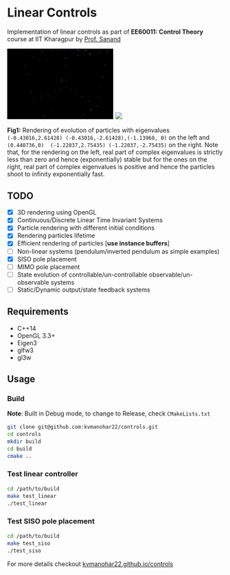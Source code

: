 # Linear Controls

Implementation of linear controls as part of **EE60011: Control Theory** course at IIT Kharagpur by [Prof. Sanand](http://www.facweb.iitkgp.ac.in/~sanand/f_sanand.html)

<div class="fig figcenter fighighlight">
  <img src="imgs/out_converge.gif" width=49% style="margin-right:1px;">
  <img src="imgs/diverge.gif" width=49%>
</div> 

**Fig1:** Rendering of evolution of particles with eigenvalues `(-0.43016,2.61428) (-0.43016,-2.61428),(-1.13968, 0)` on the left and `(0.440736,0)  (-1.22037,2.75435) (-1.22037,-2.75435)` on the right. Note that, for the rendering on the left, real part of complex eigenvalues is strictly less than zero and hence (exponentially) stable but for the ones on the right, real part of complex eigenvalues is positive and hence the particles shoot to infinity exponentially fast.

## TODO
- [x] 3D rendering using OpenGL
- [x] Continuous/Discrete Linear Time Invariant Systems
- [x] Particle rendering with different initial conditions
- [x] Rendering particles lifetime
- [x] Efficient rendering of particles [**use instance buffers**]
- [ ] Non-linear systems (pendulum/inverted pendulum as simple examples)
- [x] SISO pole placement
- [ ] MIMO pole placement
- [ ] State evolution of controllable/un-controllable observable/un-observable systems
- [ ] Static/Dynamic output/state feedback systems

## Requirements

- C++14
- OpenGL 3.3+
- Eigen3
- glfw3
- gl3w

## Usage

### Build

**Note**: Built in Debug mode, to change to Release, check `CMakeLists.txt`

```bash
git clone git@github.com:kvmanohar22/controls.git
cd controls
mkdir build
cd build
cmake ..
```

### Test linear controller
```bash
cd /path/to/build
make test_linear
./test_linear
```

### Test SISO pole placement
```bash
cd /path/to/build
make test_siso
./test_siso
```

For more details checkout [kvmanohar22.github.io/controls](kvmanohar22.github.io/controls)
